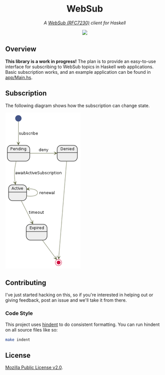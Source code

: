 <div align="center">
<h1>WebSub</h1>
</div>

<p align="center">
<em>A <a href="https://www.w3.org/TR/websub/">WebSub (RFC7230)</a> client for Haskell</em>
</p>

<p align="center">
<a href="https://travis-ci.org/owickstrom/websub">
<img src="https://travis-ci.org/owickstrom/websub.svg?branch=master" />
</a>
</p>

## Overview

**This library is a work in progress!** The plan is to provide an easy-to-use
interface for subscribing to WebSub topics in Haskell web applications. Basic
subscription works, and an example application can be found in
[app/Main.hs](app/Main.hs).

## Subscription

The following diagram shows how the subscription can change state.

![Subscription state changes](graphics/subscription.uml.png)

## Contributing

I've just started hacking on this, so if you're interested in helping out or
giving feedback, post an issue and we'll take it from there.

### Code Style

This project uses [hindent](https://github.com/commercialhaskell/hindent) to
do consistent formatting. You can run hindent on all source files like so:

``` bash
make indent
```

## License

[Mozilla Public License v2.0](LICENSE).
